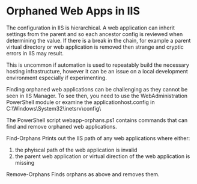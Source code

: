# Orphaned Web Apps in IIS

The configuration in IIS is hierarchical. A web application can inherit settings from the parent and so each ancestor config is reviewed when determining the value. If there is a break in the chain, for example a parent virtual directory or web application is removed then strange and cryptic errors in IIS may result.

This is uncommon if automation is used to repeatably build the necessary hosting infrastructure, however it can be an issue on a local development environment especially if experimenting.

Finding orphaned web applications can be challenging as they cannot be seen in IIS Manager. To see then, you need to use the WebAdministration PowerShell module or examine the applicationhost.config in C:\Windows\System32\inetsrv\config\

The PowerShell script webapp-orphans.ps1 contains commands that can find and remove orphaned web applications.

Find-Orphans
Prints out the IIS path of any web applications where either:
1. the phyiscal path of the web application is invalid
2. the parent web application or virtual direction of the web application is missing

Remove-Orphans
Finds orphans as above and removes them.